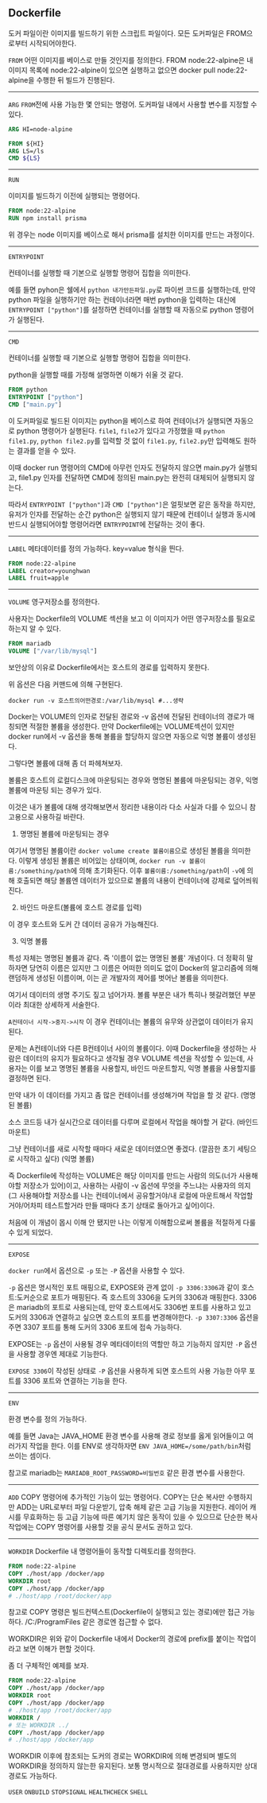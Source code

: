 ## Dockerfile
도커 파일이란 이미지를 빌드하기 위한 스크립트 파일이다. 모든 도커파일은 FROM으로부터 시작되어야한다.



`FROM`
어떤 이미지를 베이스로 만들 것인지를 정의한다.
FROM node:22-alpine은 내 이미지 목록에 node:22-alpine이 있으면 실행하고 없으면 docker pull node:22-alpine을 수행한 뒤 빌드가 진행된다.

---

`ARG`
`FROM`전에 사용 가능한 몇 안되는 명령어. 도커파일 내에서 사용할 변수를 지정할 수 있다.
```dockerfile
ARG HI=node-alpine

FROM ${HI}
ARG LS=/ls
CMD ${LS}
```

---

`RUN`

이미지를 빌드하기 이전에 실행되는 명령어다.

```dockerfile
FROM node:22-alpine
RUN npm install prisma
```

위 경우는 node 이미지를 베이스로 해서 prisma를 설치한 이미지를 만드는 과정이다.

---

`ENTRYPOINT`

컨테이너를 실행할 때 기본으로 실행할 명령어 집합을 의미한다.

예를 들면 pyhon은 쉘에서 `python 내가만든파일.py`로 파이썬 코드를 실행하는데, 만약 python 파일을 실행하기만 하는 컨테이너라면 매번 python을 입력하는 대신에 `ENTRYPOINT ["python"]`를 설정하면 컨테이너를 실행할 때 자동으로 python 명령어가 실행된다.

---

`CMD`

컨테이너를 실행할 때 기본으로 실행할 명령어 집합을 의미한다.

python을 실행할 때를 가정해 설명하면 이해가 쉬울 것 같다.

```dockerfile
FROM python
ENTRYPOINT ["python"]
CMD ["main.py"]
```

이 도커파일로 빌드된 이미지는 python을 베이스로 하여 컨테이너가 실행되면 자동으로 python 명령어가 실행된다. `file1`, `file2`가 있다고 가정했을 때 `python file1.py`, `python file2.py`를 입력할 것 없이 `file1.py`, `file2.py`만 입력해도 원하는 결과를 얻을 수 있다.

이때 docker run 명령어의 CMD에 아무런 인자도 전달하지 않으면 main.py가 실행되고, file1.py 인자를 전달하면 CMD에 정의된 main.py는 완전히 대체되어 실행되지 않는다.

따라서 `ENTRYPOINT ["python"]`과 `CMD ["python"]`은 얼핏보면 같은 동작을 하지만, 유저가 인자를 전달하는 순간 python은 실행되지 않기 때문에 컨테이너 실행과 동시에 반드시 실행되어야할 명령어라면 `ENTRYPOINT`에 전달하는 것이 좋다.

---

`LABEL`
메타데이터를 정의 가능하다.
key=value 형식을 띈다.

```dockerfile
FROM node:22-alpine
LABEL creator=younghwan
LABEL fruit=apple
```

---

`VOLUME`
영구저장소를 정의한다.

사용자는 Dockerfile의 VOLUME 섹션을 보고 이 이미지가 어떤 영구저장소를 필요로하는지 알 수 있다.

```dockerfile
FROM mariadb
VOLUME ["/var/lib/mysql"]
```

보안상의 이유로 Dockerfile에서는 호스트의 경로를 입력하지 못한다.

위 옵션은 다음 커맨드에 의해 구현된다.

```shell
docker run -v 호스트의어떤경로:/var/lib/mysql #...생략
```

Docker는 VOLUME의 인자로 전달된 경로와 -v 옵션에 전달된 컨테이너의 경로가 매칭되면 적절한 볼륨을 생성한다. 만약 Dockerfile에는 VOLUME섹션이 있지만 docker run에서 -v 옵션을 통해 볼륨을 할당하지 않으면 자동으로 익명 볼륨이 생성된다.

그렇다면 볼륨에 대해 좀 더 파헤쳐보자.

볼륨은 호스트의 로컬디스크에 마운팅되는 경우와 명명된 볼륨에 마운팅되는 경우, 익명 볼륨에 마운팅 되는 경우가 있다.

이것은 내가 볼륨에 대해 생각해보면서 정리한 내용이라 다소 사실과 다를 수 있으니 참고용으로 사용하길 바란다.

1. 명명된 볼륨에 마운팅되는 경우

여기서 명명된 볼륨이란 `docker volume create 볼륨이름`으로 생성된 볼륨을 의미한다. 이렇게 생성된 볼륨은 비어있는 상태이며, `docker run -v 볼륨이름:/something/path`에 의해 초기화된다. 이후 `볼륨이름:/something/path`이 `-v`에 의해 호출되면 해당 볼륨엔 데이터가 있으므로 볼륨의 내용이 컨테이너에 강제로 덮어씌워진다.

2. 바인드 마운트(볼륨에 호스트 경로를 입력)

이 경우 호스트와 도커 간 데이터 공유가 가능해진다.

3. 익명 볼륨

특성 자체는 명명된 볼륨과 같다. 즉 '이름이 없는 명명된 볼륨' 개념이다. 더 정확히 말하자면 당연히 이름은 있지만 그 이름은 어떠한 의미도 없이 Docker의 알고리즘에 의해 랜덤하게 생성된 이름이며, 이는 곧 개발자의 제어를 벗어난 볼륨을 의미한다.

여기서 데이터의 생명 주기도 짚고 넘어가자. 볼륨 부분은 내가 특히나 헷갈려했던 부분이라 최대한 상세하게 서술한다.

`A컨테이너 시작->중지->시작`
이 경우 컨테이너는 볼륨의 유무와 상관없이 데이터가 유지된다.

문제는 A컨테이너와 다른 B컨테이너 사이의 볼륨이다. 이때 Dockerfile을 생성하는 사람은 데이터의 유지가 필요하다고 생각될 경우 VOLUME 섹션을 작성할 수 있는데, 사용자는 이를 보고 명명된 볼륨을 사용할지, 바인드 마운트할지, 익명 볼륨을 사용할지를 결정하면 된다.

만약 내가 이 데이터를 가지고 좀 많은 컨테이너를 생성해가며 작업을 할 것 같다. (명명된 볼륨)

소스 코드등 내가 실시간으로 데이터를 다루며 로컬에서 작업을 해야할 거 같다. (바인드 마운트)

그냥 컨테이너를 새로 시작할 때마다 새로운 데이터였으면 좋겠다. (깔끔한 초기 세팅으로 시작하고 싶다) (익명 볼륨)

즉 Dockerfile에 작성하는 VOLUME은 해당 이미지를 만드는 사람의 의도(너가 사용해야할 저장소가 있어)이고, 사용하는 사람이 -v 옵션에 무엇을 주느냐는 사용자의 의지(그 사용해야할 저장소를 나는 컨테이너에서 공유할거야/내 로컬에 마운트해서 작업할거야/어차피 테스트할거라 만들 때마다 초기 상태로 돌아가고 싶어)이다.

처음에 이 개념이 몹시 이해 안 됐지만 나는 이렇게 이해함으로써 볼륨을 적절하게 다룰 수 있게 되었다.

---

`EXPOSE`

`docker run`에서 옵션으로 `-p` 또는 `-P` 옵션을 사용할 수 있다.

`-p` 옵션은 명시적인 포트 매핑으로, EXPOSE와 관계 없이 `-p 3306:3306`과 같이 호스트:도커순으로 포트가 매핑된다. 즉 호스트의 3306을 도커의 3306과 매핑한다. 3306은 mariadb의 포트로 사용되는데, 만약 호스트에서도 3306번 포트를 사용하고 있고 도커의 3306과 연결하고 싶으면 호스트의 포트를 변경해야한다. `-p 3307:3306` 옵션을 주면 3307 포트를 통해 도커의 3306 포트에 접속 가능하다.

EXPOSE는 `-p` 옵션이 사용될 경우 메타데이터의 역할만 하고 기능하지 않지만 `-P` 옵션을 사용할 경우엔 제대로 기능한다.

`EXPOSE 3306`이 작성된 상태로 `-P` 옵션을 사용하게 되면 호스트의 사용 가능한 아무 포트를 3306 포트와 연결하는 기능을 한다.

---

`ENV`

환경 변수를 정의 가능하다.

예를 들면 Java는 JAVA_HOME 환경 변수를 사용해 경로 정보를 옳게 읽어들이고 여러가지 작업을 한다. 이를 ENV로 생각하자면 `ENV JAVA_HOME=/some/path/bin`처럼 쓰이는 셈이다.

참고로 mariadb는 `MARIADB_ROOT_PASSWORD=비밀번호` 같은 환경 변수를 사용한다.

---

`ADD`
COPY 명령어에 추가적인 기능이 있는 명령어다. COPY는 단순 복사만 수행하지만 ADD는 URL로부터 파일 다운받기, 압축 해제 같은 고급 기능을 지원한다. 레이어 캐시를 무효화하는 등 고급 기능에 따른 예기치 않은 동작이 있을 수 있으므로 단순한 복사 작업에는 COPY 명령어를 사용할 것을 공식 문서도 권하고 있다.

---

`WORKDIR`
Dockerfile 내 명령어들이 동작할 디렉토리를 정의한다.

```dockerfile
FROM node:22-alpine
COPY ./host/app /docker/app
WORKDIR root
COPY ./host/app /docker/app
# ./host/app /root/docker/app
```

참고로 COPY 명령은 빌드컨텍스트(Dockerfile이 실행되고 있는 경로)에만 접근 가능하다. /C:/ProgramFiles 같은 경로엔 접근할 수 없다.

WORKDIR은 위와 같이 Dockerfile 내에서 Docker의 경로에 prefix를 붙이는 작업이라고 보면 이해가 편할 것이다.

좀 더 구체적인 예제를 보자.

```dockerfile
FROM node:22-alpine
COPY ./host/app /docker/app
WORKDIR root
COPY ./host/app /docker/app
# ./host/app /root/docker/app
WORKDIR /
# 또는 WORKDIR ../
COPY ./host/app /docker/app
# ./host/app /docker/app
```

WORKDIR 이후에 참조되는 도커의 경로는 WORKDIR에 의해 변경되며 별도의 WORKDIR을 정의하지 않는한 유지된다. 보통 명시적으로 절대경로를 사용하지만 상대경로도 가능하다.

`USER`
`ONBUILD`
`STOPSIGNAL`
`HEALTHCHECK`
`SHELL`
